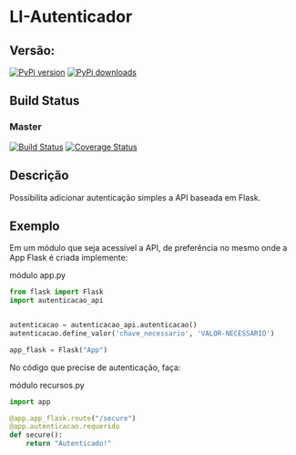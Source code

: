 # LI-Autenticador

## Versão:

[![PyPi version](https://pypip.in/v/li-autenticador/badge.png)](https://pypi.python.org/pypi/li-autenticador)
[![PyPi downloads](https://pypip.in/d/li-autenticador/badge.png)](https://pypi.python.org/pypi/li-autenticador)


## Build Status

### Master

[![Build Status](https://travis-ci.org/lojaintegrada/LI-Autenticador.svg?branch=master)](https://travis-ci.org/lojaintegrada/LI-Autenticador)
[![Coverage Status](https://coveralls.io/repos/lojaintegrada/LI-Autenticador/badge.svg?branch=master)](https://coveralls.io/r/lojaintegrada/LI-Autenticador?branch=master)

## Descrição

Possibilita adicionar autenticação simples a API baseada em Flask.


## Exemplo

Em um módulo que seja acessível a API, de preferência no mesmo onde a App Flask é criada implemente:

módulo app.py

```python
from flask import Flask
import autenticacao_api


autenticacao = autenticacao_api.autenticacao()
autenticacao.define_valor('chave_necessario', 'VALOR-NECESSARIO')

app_flask = Flask("App")
```

No código que precise de autenticação, faça:

módulo recursos.py

```python
import app

@app.app_flask.route("/secure")
@app.autenticacao.requerido
def secure():
    return "Autenticado!"
```
